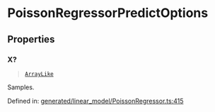 # PoissonRegressorPredictOptions

## Properties

### X?

> [`ArrayLike`](../types/ArrayLike.md)

Samples.

Defined in:  [generated/linear\_model/PoissonRegressor.ts:415](https://github.com/transitive-bullshit/scikit-learn-ts/blob/b59c1ff/packages/sklearn/src/generated/linear_model/PoissonRegressor.ts#L415)
